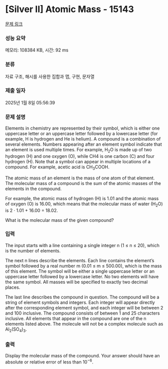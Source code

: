 # [Silver II] Atomic Mass - 15143 

[문제 링크](https://www.acmicpc.net/problem/15143) 

### 성능 요약

메모리: 108384 KB, 시간: 92 ms

### 분류

자료 구조, 해시를 사용한 집합과 맵, 구현, 문자열

### 제출 일자

2025년 1월 8일 05:56:39

### 문제 설명

<p>Elements in chemistry are represented by their symbol, which is either one uppercase letter or an uppercase letter followed by a lowercase letter (for example, H is hydrogen and He is helium). A compound is a combination of several elements. Numbers appearing after an element symbol indicate that an element is used multiple times. For example, H<sub>2</sub>O is made up of two hydrogen (H) and one oxygen (O), while CH4 is one carbon (C) and four hydrogen (H). Note that a symbol can appear in multiple locations of a compound. For example, acetic acid is CH<sub>3</sub>COOH.</p>

<p>The atomic mass of an element is the mass of one atom of that element. The molecular mass of a compound is the sum of the atomic masses of the elements in the compound.</p>

<p>For example, the atomic mass of hydrogen (H) is 1.01 and the atomic mass of oxygen (O) is 16.00, which means that the molecular mass of water (H<sub>2</sub>O) is 2 · 1.01 + 16.00 = 18.02.</p>

<p>What is the molecular mass of the given compound?</p>

### 입력 

 <p>The input starts with a line containing a single integer n (1 ≤ n ≤ 20), which is the number of elements.</p>

<p>The next n lines describe the elements. Each line contains the element’s symbol followed by a real number m (0.01 ≤ m ≤ 500.00), which is the mass of this element. The symbol will be either a single uppercase letter or an uppercase letter followed by a lowercase letter. No two elements will have the same symbol. All masses will be specified to exactly two decimal places.</p>

<p>The last line describes the compound in question. The compound will be a string of element symbols and integers. Each integer will appear directly after the corresponding element symbol, and each integer will be between 2 and 100 inclusive. The compound consists of between 1 and 25 characters inclusive. All elements that appear in the compound are one of the n elements listed above. The molecule will not be a complex molecule such as Al<sub>2</sub>(SO<sub>4</sub>)<sub>3</sub>.</p>

### 출력 

 <p>Display the molecular mass of the compound. Your answer should have an absolute or relative error of less than 10<sup>−6</sup>.</p>

